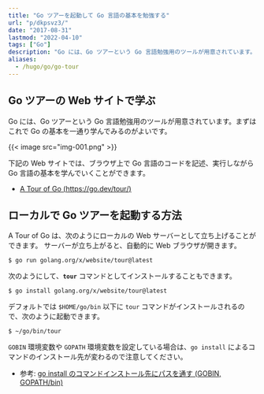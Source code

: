 ```yaml
---
title: "Go ツアーを起動して Go 言語の基本を勉強する"
url: "p/dkpsvz3/"
date: "2017-08-31"
lastmod: "2022-04-10"
tags: ["Go"]
description: "Go には、Go ツアーという Go 言語勉強用のツールが用意されています。まずはこれで Go の基本を一通り学んでみるのがよいです。"
aliases:
  - /hugo/go/go-tour
---
```


Go ツアーの Web サイトで学ぶ
----

Go には、Go ツアーという Go 言語勉強用のツールが用意されています。まずはこれで Go の基本を一通り学んでみるのがよいです。

{{< image src="img-001.png" >}}

下記の Web サイトでは、ブラウザ上で Go 言語のコードを記述、実行しながら Go 言語の基本を学んでいくことができます。

- [A Tour of Go (https://go.dev/tour/)](https://go.dev/tour/)


ローカルで Go ツアーを起動する方法
----

A Tour of Go は、次のようにローカルの Web サーバーとして立ち上げることができます。
サーバーが立ち上がると、自動的に Web ブラウザが開きます。

```console
$ go run golang.org/x/website/tour@latest
```

次のようにして、__`tour`__ コマンドとしてインストールすることもできます。

```console
$ go install golang.org/x/website/tour@latest
```

デフォルトでは `$HOME/go/bin` 以下に `tour` コマンドがインストールされるので、次のように起動できます。

```
$ ~/go/bin/tour
```

`GOBIN` 環境変数や `GOPATH` 環境変数を設定している場合は、`go install` によるコマンドのインストール先が変わるので注意してください。

- 参考: [go install のコマンドインストール先にパスを通す (GOBIN, GOPATH/bin)](/p/s258beh)

